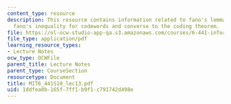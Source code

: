 ```yaml
---
content_type: resource
description: This resource contains information related to fano's lemma revisited,
  fano's inequality for codewords and converse to the coding theorem.
file: https://ol-ocw-studio-app-qa.s3.amazonaws.com/courses/6-441-information-theory-spring-2010/1ddfea0b165f7ff1b9f1c791742d498e_MIT6_441S10_lec13.pdf
file_type: application/pdf
learning_resource_types:
- Lecture Notes
ocw_type: OCWFile
parent_title: Lecture Notes
parent_type: CourseSection
resourcetype: Document
title: MIT6_441S10_lec13.pdf
uid: 1ddfea0b-165f-7ff1-b9f1-c791742d498e
---
```

